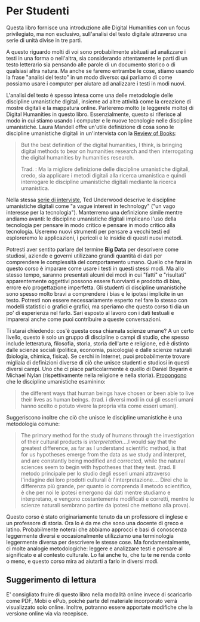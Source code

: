 # Per Studenti

Questa libro fornisce una  introduzione  alle Digital Humanities con un focus privilegiato, ma non esclusivo, sull'analisi del testo digitale attraverso una serie di unità divise in tre parti.&#x20;

A questo riguardo molti di voi sono probabilmente abituati ad analizzare i testi in una forma o nell'altra, sia considerando attentamente le parti di un testo letterario sia pensando alle parole di un documento storico o di qualsiasi altra natura. Ma anche se faremo entrambe le cose, stiamo usando la frase "analisi del testo" in un modo diverso: qui parliamo di come possiamo usare i computer per aiutare ad analizzare i testi in modi nuovi.

L'analisi del testo è spesso intesa come una delle metodologie delle discipline umanistiche digitali, insieme ad altre attività come la creazione di mostre digitali e la mappatura online. Parleremo molto (e leggerete molto) di Digital Humanities in questo libro. Essenzialmente, questo si riferisce al modo in cui stiamo usando i computer e le nuove tecnologie nelle discipline umanistiche. Laura Mandell offre un'utile definizione di cosa sono le discipline umanistiche digitali in un'intervista con la [Review of Books](https://lareviewofbooks.org/article/digital-humanities-interview-laura-mandell/):

> But the best definition of the digital humanities, I think, is bringing digital methods to bear on humanities research and then interrogating the digital humanities by humanities research.
>
> Trad. : Ma la migliore definizione delle discipline umanistiche digitali, credo, sia applicare i metodi digitali alla ricerca umanistica e quindi interrogare le discipline umanistiche digitali mediante la ricerca umanistica.

Nella stessa [serie di interviste](https://lareviewofbooks.org/article/digital-humanities-interview-ted-underwood/), Ted Underwood descrive le discipline umanistiche digitali come "a vague interest in technology" ("un vago interesse per la tecnologia"). Manterremo una definizione simile mentre andiamo avanti: le discipline umanistiche digitali implicano l'uso della tecnologia per pensare in modo critico e pensare in modo critico alla tecnologia. Useremo nuovi strumenti per pensare a vecchi testi ed esploreremo le applicazioni, i pericoli e le insidie di questi nuovi metodi.

Potresti aver sentito parlare del termine **Big Data** per descrivere come studiosi, aziende e governi utilizzano grandi quantità di dati per comprendere le complessità del comportamento umano. Quello che farai in questo corso è imparare come usare i testi in questi stessi modi. Ma allo stesso tempo, saranno presentati alcuni dei modi in cui "fatti" e "risultati" apparentemente oggettivi possono essere fuorvianti e prodotto di bias, errore e/o progettazione imperfetta. Gli studenti di discipline umanistiche sono spesso molto bravi a comprendere i bias e le ipotesi implicite in un testo. Potresti non essere necessariamente esperto nel fare lo stesso con modelli statistici o grafici e grafici, ma speriamo che questo corso ti dia un po' di esperienza nel farlo. Sari esposto al lavoro con i dati testuali e imparerai anche come puoi contribuire a queste conversazioni.

Ti starai chiedendo: cos'è questa cosa chiamata scienze umane? A un certo livello, questo è solo un gruppo di discipline o campi di studio, che spesso include letteratura, filosofia, storia, storia dell'arte e religione, ed è distinto dalle scienze sociali (politica, economia, psicologia) e dalle scienze naturali (biologia, chimica, fisica). Se cerchi in Internet, puoi probabilmente trovare migliaia di definizioni diverse di ciò che unisce studenti e studiosi in questi diversi campi. Uno che ci piace particolarmente è quello di Daniel Boyarin e Michael Nylan (rispettivamente nella religione e nella storia). [Propongono](https://www.npr.org/sections/13.7/2015/10/26/452003593/the-humanities-what-s-the-big-idea?t=1645126932083) che le discipline umanistiche esaminino:

> the different ways that human beings have chosen or been able to live their lives as human beings. (trad. i diversi modi in cui gli esseri umani hanno scelto o potuto vivere la propria vita come esseri umani).

Suggeriscono inoltre che ciò che unisce le discipline umanistiche è una metodologia comune:

> The primary method for the study of humans through the investigation of their cultural products is _interpretation_....I would say that the greatest difference, as far as I understand scientific method, is that for us hypotheses emerge from the data as we study and interpret, and are constantly being modified and corrected, while the natural sciences seem to begin with hypotheses that they test. (trad. Il metodo principale per lo studio degli esseri umani attraverso l'indagine dei loro prodotti culturali è l'interpretazione.... Direi che la differenza più grande, per quanto io comprenda il metodo scientifico, è che per noi le ipotesi emergono dai dati mentre studiamo e interpretano, e vengono costantemente modificati e corretti, mentre le scienze naturali sembrano partire da ipotesi che mettono alla prova).

Questo corso è stato originariamente tenuto da un professore di inglese e un professore di storia. Ora lo è da me che sono una docente di greco e latino. Probabilmente noterai che abbiamo approcci e basi di conoscenza leggermente diversi e occasionalmente utilizziamo una terminologia leggermente diversa per descrivere le stesse cose. Ma fondamentalmente, ci molte analogie metodologiche: leggere e analizzare testi e pensare al significato e al contesto culturale. Lo fai anche tu, che tu te ne renda conto o meno, e questo corso mira ad aiutarti a farlo in diversi modi.



## Suggerimento di lettura

E' consigliato fruire di questo libro nella modalità online invece di scaricarlo come PDF, Mobi o ePub, poiché parte del materiale incorporato verrà visualizzato solo online. Inoltre, potranno essere apportate  modifiche che la versione online via via recepisce.
